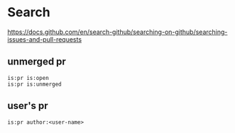 # Search
https://docs.github.com/en/search-github/searching-on-github/searching-issues-and-pull-requests

## unmerged pr
```
is:pr is:open
is:pr is:unmerged
```

## user's pr
```
is:pr author:<user-name>
```
